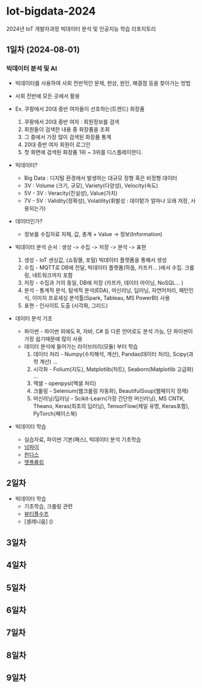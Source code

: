 # Iot-bigdata-2024
2024년 IoT 개발자과정 빅데이터 분석 및 인공지능 학습 리포지토리

## 1일차 (2024-08-01)

### 빅데이터 분석 및 AI
- 빅데이터를 사용하여 사회 전반적인 문제, 현상, 원인, 해결점 등을 찾아가는 방법
- 사회 전반에 모든 곳에서 활용
- Ex. 쿠팡에서 20대 중반 여자들이 선호하는(트렌드) 화장품
    1. 쿠팡에서 20대 중반 여자 : 회원정보를 검색
    2. 회원들이 검색한 내용 중 화장품을 조회
    3. 그 중에서 가장 많이 검색된 화장품 통계
    4. 20대 중반 여자 회원이 로그인
    5. 첫 화면에 검색된 화장품 1위 ~ 3위를 디스플레이한다.

- 빅데이터?
    - Big Data : 디지털 환경에서 발생하는 대규모 정형 혹은 비정형 데이터
    - 3V : Volume (크기, 규모), Variety(다양성), Velocity(속도)
    - 5V - 3V : Veracity(진실성), Value(가치)
    - 7V - 5V : Validity(정확성), Volatility(휘발성 : 데이텉가 얼마나 오래 저장, 사용되는가)

- 데이터인가?
    - 정보를 수집자료 자체, 값, 총계 + Value -> 정보(Information)

- 빅데이터 분석 순서 : 생성 -> 수집 -> 저장 -> 분석 -> 표현
    1. 생성 - IoT 센싱값, (쇼핑몰, 포털) 빅데이터 플랫폼을 통해서 생성
    2. 수집 - MQTT로 DB에 전달, 빅데이터 플랫폼(하둡, 카프카... )에서 수집. 크롤링, 네트워크까지 포함
    3. 저장 - 수집과 거의 동일, DB에 저장 (카프카, 데이터 마이닝, NoSQL... )
    4. 분석 - 통계적 분석, 탐색적 분석(EDA), 머신러닝, 딥러닝, 자연어처리, 패턴인식, 이미지 프로세싱 분석툴(Spark, Tableau, MS PowerBI) 사용
    5. 표현 - 인사이트 도출 (시각화, 그리드)

- 데이터 분석 기초
    - 파이썬 - 파이썬 외에도 R, 자바, C# 등 다른 언어로도 분석 가능, 단 파이썬이 가장 쉽기때문에 많이 사용
    - 데이터 분석에 들어가는 라이브러리(모듈) 부터 학습
        1. 데이터 처리 - Numpy(수치해석, 계산), Pandas(데이터 처리), Scipy(과학 계산) ...
        2. 시각화 - Folium(지도), Matplotlib(차트), Seaborn(Matplotlib 고급화) ...
        3. 엑셀 - openpysl(엑셀 처리)
        4. 크롤링 - Selenium(웹크롤링 자동화), BeautifulSoup(웹페이지 정제)
        5. 머신러닝/딥러닝 - Scikit-Learn(가장 간단한 머신러닝), MS CNTK, Theano, Keras(최초의 딥러닝), TensorFlow(제일 유명, Keras포함), PyTorch(페이스북)

- 빅데이터 학습
    - 실습자료, 파이썬 기본(패스), 빅데이터 분석 기초학습
    - [넘파이](https://github.com/MsgIsJmt/lot-bigdata-2024/blob/main/day01/bda01_numpy_basic.ipynb)
    - [판다스](https://github.com/MsgIsJmt/lot-bigdata-2024/blob/main/day01/bda02_pandas_basic.ipynb)
    - [맷플롭립](https://github.com/MsgIsJmt/lot-bigdata-2024/blob/main/day01/bda03_matplotlib_basic.ipynb)

## 2일차
- 빅데이터 학습
    - 기초학습, 크롤링 관련
    - [뷰티플수프]()
    - [셀레니움] ()

## 3일차

## 4일차

## 5일차

## 6일차

## 7일차

## 8일차

## 9일차